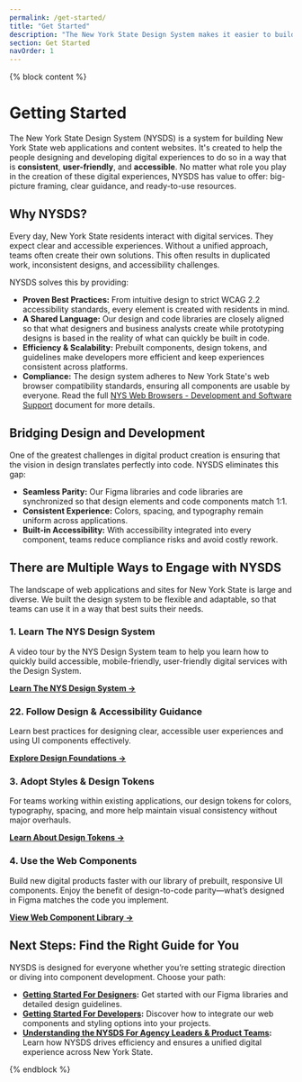 ```yaml
---
permalink: /get-started/
title: "Get Started"
description: "The New York State Design System makes it easier to build accessible, usable websites for New York State."
section: Get Started
navOrder: 1
---
```


{% block content %}

# Getting Started

The New York State Design System (NYSDS) is a system for building New York State web applications and content websites. It's created to help the people designing and developing digital experiences to do so in a way that is **consistent**, **user-friendly**, and **accessible**. No matter what role you play in the creation of these digital experiences, NYSDS has value to offer: big-picture framing, clear guidance, and ready-to-use resources.

## Why NYSDS?

Every day, New York State residents interact with digital services. They expect clear and accessible experiences. Without a unified approach, teams often create their own solutions. This often results in duplicated work, inconsistent designs, and accessibility challenges.

NYSDS solves this by providing:

- **Proven Best Practices:** From intuitive design to strict WCAG 2.2 accessibility standards, every element is created with residents in mind.
- **A Shared Language:** Our design and code libraries are closely aligned so that what designers and business analysts create while prototyping designs is based in the reality of what can quickly be built in code.
- **Efficiency & Scalability:** Prebuilt components, design tokens, and guidelines make developers more efficient and keep experiences consistent across platforms.
- **Compliance:** The design system adheres to New York State's web browser compatibility standards, ensuring all components are usable by everyone. Read the full [NYS Web Browsers - Development and Software Support](https://its.ny.gov/system/files/documents/2025/02/its-s16-004-web-browsers-development-and-software-support.pdf) document for more details.


## Bridging Design and Development

One of the greatest challenges in digital product creation is ensuring that the vision in design translates perfectly into code. NYSDS eliminates this gap:

- **Seamless Parity:** Our Figma libraries and code libraries are synchronized so that design elements and code components match 1:1.
- **Consistent Experience:** Colors, spacing, and typography remain uniform across applications.
- **Built-in Accessibility:** With accessibility integrated into every component, teams reduce compliance risks and avoid costly rework.

## There are Multiple Ways to Engage with NYSDS

The landscape of web applications and sites for New York State is large and diverse. We built the design system to be flexible and adaptable, so that teams can use it in a way that best suits their needs. 

### 1. Learn The NYS Design System

A video tour by the NYS Design System team to help you learn how to quickly build accessible, mobile-friendly, user-friendly digital services with the Design System.

**[Learn The NYS Design System →](/learn/)**

### 22. Follow Design & Accessibility Guidance

Learn best practices for designing clear, accessible user experiences and using UI components effectively.

**[Explore Design Foundations →](/foundations/)**

### 3. Adopt Styles & Design Tokens

For teams working within existing applications, our design tokens for colors, typography, spacing, and more help maintain visual consistency without major overhauls.  

**[Learn About Design Tokens →](/foundations/tokens/)**

### 4. Use the Web Components

Build new digital products faster with our library of prebuilt, responsive UI components. Enjoy the benefit of design-to-code parity—what’s designed in Figma matches the code you implement.  

**[View Web Component Library →](/components/)**

## Next Steps: Find the Right Guide for You

NYSDS is designed for everyone whether you’re setting strategic direction or diving into component development. Choose your path:

- **[Getting Started For Designers](./designers/):** Get started with our Figma libraries and detailed design guidelines.
- **[Getting Started For Developers](./developers/):** Discover how to integrate our web components and styling options into your projects.
- **[Understanding the NYSDS For Agency Leaders & Product Teams](/learn/):** Learn how NYSDS drives efficiency and ensures a unified digital experience across New York State.

{% endblock %}
